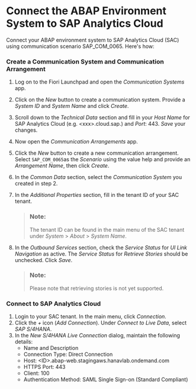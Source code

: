<!-- loioa10285362c204f859e1061c7fc46e534 -->

# Connect the ABAP Environment System to SAP Analytics Cloud

Connect your ABAP environment system to SAP Analytics Cloud \(SAC\) using communication scenario SAP\_COM\_0065. Here's how:





### Create a Communication System and Communication Arrangement

1.  Log on to the Fiori Launchpad and open the *Communication Systems* app.
2.  Click on the *New* button to create a communication system. Provide a *System ID* and *System Name* and click *Create*.
3.  Scroll down to the *Technical Data* section and fill in your *Host Name* for SAP Analytics Cloud \(e.g. <xxx\>.cloud.sap.\) and *Port*: 443. *Save* your changes.
4.  Now open the *Communication Arrangements* app.
5.  Click the *New* button to create a new communication arrangement. Select `SAP_COM_0065`as the *Scenario* using the value help and provide an *Arrangement Name*, then click *Create*.
6.  In the *Common Data* section, select the *Communication System* you created in step 2.
7.  In the *Additional Properties* section, fill in the tenant ID of your SAC tenant.

    > ### Note:  
    > The tenant ID can be found in the main menu of the SAC tenant under *System* \> *About* \> *System Name*.

8.  In the *Outbound Services* section, check the *Service Status* for *UI Link Navigation* as active. The *Service Status* for *Retrieve Stories* should be unchecked. Click *Save*.

    > ### Note:  
    > Please note that retrieving stories is not yet supported.




### Connect to SAP Analytics Cloud

1.  Login to your SAC tenant. In the main menu, click *Connection*.
2.  Click the *\+* icon \(*Add Connection*\). Under *Connect to Live Data*, select *SAP S/4HANA*.
3.  In the *New S/4HANA Live Connection* dialog, maintain the following details:
    -   Name and Description
    -   Connection Type: Direct Connection
    -   Host: <ID\>.abap-web.stagingaws.hanavlab.ondemand.com
    -   HTTPS Port: 443
    -   Client: 100
    -   Authentication Method: SAML Single Sign-on \(Standard Compliant\)


